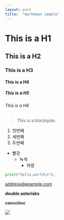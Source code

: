 ```yaml
---
layout: post
title:  "markdown sample"
---
```

# This is a H1
## This is a H2
### This is a H3
#### This is a H4
##### This is a H5
###### This is a H6

> This is a blockqute.

1. 첫번째
3. 세번째
2. 두번째

* 빨강
  * 녹색
    * 파랑


```python
print("hello,world\n");
```

<address@example.com>


**double asterisks**

~~cancelline~~


<img src="https://image.freepik.com/free-vector/sweet-valentine-s-day-card-design-with-two-floating-hearts_1017-11736.jpg">

